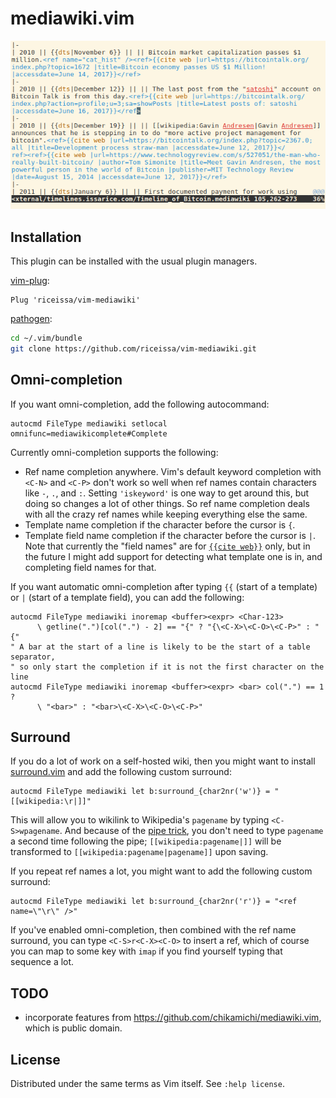 # mediawiki.vim

![](https://raw.githubusercontent.com/riceissa/vim-mediawiki/gh-pages/actionshot.gif)

## Installation

This plugin can be installed with the usual plugin managers.

[vim-plug](https://github.com/junegunn/vim-plug):

```vim
Plug 'riceissa/vim-mediawiki'
```

[pathogen](https://github.com/tpope/vim-pathogen):

```bash
cd ~/.vim/bundle
git clone https://github.com/riceissa/vim-mediawiki.git
```

## Omni-completion

If you want omni-completion, add the following autocommand:

```vim
autocmd FileType mediawiki setlocal omnifunc=mediawikicomplete#Complete
```

Currently omni-completion supports the following:

* Ref name completion anywhere. Vim's default keyword completion with `<C-N>`
  and `<C-P>` don't work so well when ref names contain characters like `-`,
  `.`, and `:`. Setting `'iskeyword'` is one way to get around this, but doing
  so changes a lot of other things. So ref name completion deals with all the
  crazy ref names while keeping everything else the same.
* Template name completion if the character before the cursor is `{`.
* Template field name completion if the character before the cursor is `|`.
  Note that currently the "field names" are for [`{{cite web}}`][citeweb] only,
  but in the future I might add support for detecting what template one is in,
  and completing field names for that.

If you want automatic omni-completion after typing `{{` (start of a template)
or `|` (start of a template field), you can add the following:

```vim
autocmd FileType mediawiki inoremap <buffer><expr> <Char-123>
      \ getline(".")[col(".") - 2] == "{" ? "{\<C-X>\<C-O>\<C-P>" : "{"
" A bar at the start of a line is likely to be the start of a table separator,
" so only start the completion if it is not the first character on the line
autocmd FileType mediawiki inoremap <buffer><expr> <bar> col(".") == 1 ?
      \ "<bar>" : "<bar>\<C-X>\<C-O>\<C-P>"
```

## Surround

If you do a lot of work on a self-hosted wiki, then you might want to install
[surround.vim](https://github.com/tpope/vim-surround) and add the following
custom surround:

```vim
autocmd FileType mediawiki let b:surround_{char2nr('w')} = "[[wikipedia:\r|]]"
```

This will allow you to wikilink to Wikipedia's `pagename` by typing
`<C-S>wpagename`. And because of the [pipe trick](https://en.wikipedia.org/wiki/Help:Pipe_trick),
you don't need to type `pagename` a second time following the pipe;
`[[wikipedia:pagename|]]` will be transformed to
`[[wikipedia:pagename|pagename]]` upon saving.

If you repeat ref names a lot, you might want to add the following custom
surround:

```vim
autocmd FileType mediawiki let b:surround_{char2nr('r')} = "<ref name=\"\r\" />"
```

If you've enabled omni-completion, then combined with the ref name surround,
you can type `<C-S>r<C-X><C-O>` to insert a ref, which of course you can map to
some key with `imap` if you find yourself typing that sequence a lot.

## TODO

- incorporate features from <https://github.com/chikamichi/mediawiki.vim>, which
  is public domain.

## License

Distributed under the same terms as Vim itself. See `:help license`.

[citeweb]: https://en.wikipedia.org/wiki/Template:Cite_web
